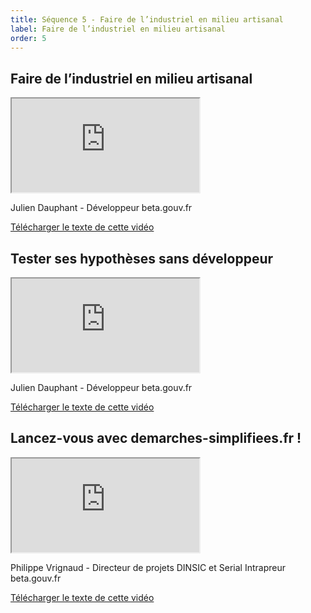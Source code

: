 ```yaml
---
title: Séquence 5 - Faire de l’industriel en milieu artisanal
label: Faire de l’industriel en milieu artisanal
order: 5
---
```


## Faire de l’industriel en milieu artisanal

<div class="video-iframe-center">
  <div class="video-iframe-container">
    <iframe src="https://www.dailymotion.com/embed/video/x6xkfqf" allowfullscreen></iframe>
  </div>
  <p>Julien Dauphant - Développeur beta.gouv.fr</p>
  <p><a href="/content/docs/mooc/21-industriel-mode-artisanal.pdf" target="\_blank">Télécharger le texte de cette vidéo</a></p>
</div>

## Tester ses hypothèses sans développeur

<div class="video-iframe-center">
  <div class="video-iframe-container">
    <iframe src="https://www.dailymotion.com/embed/video/x6xkfhh" allowfullscreen></iframe>
  </div>
  <p>Julien Dauphant - Développeur beta.gouv.fr</p>
  <p><a href="/content/docs/mooc/22-tester-sans-developpeur.pdf" target="\_blank">Télécharger le texte de cette vidéo</a></p>
</div>

## Lancez-vous avec demarches-simplifiees.fr !

<div class="video-iframe-center">
  <div class="video-iframe-container">
    <iframe src="https://www.dailymotion.com/embed/video/x6xkf63" allowfullscreen></iframe>
  </div>
  <p>Philippe Vrignaud - Directeur de projets DINSIC et Serial Intrapreur beta.gouv.fr</p>
  <p><a href="/content/docs/mooc/23-lancez-vous-avec-demarches-simplifiees.pdf" target="\_blank">Télécharger le texte de cette vidéo</a></p>
</div>
